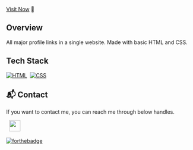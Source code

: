 [Visit Now](...) 🚀

## Overview

All major profile links in a single website.
Made with basic HTML and CSS.

## Tech Stack
[![HTML](https://img.shields.io/badge/html5%20-%23E34F26.svg?&style=for-the-badge&logo=html5&logoColor=white)](https://github.com/jigar-sable/LinkList/search?l=html)&nbsp;
[![CSS](https://img.shields.io/badge/css3%20-%231572B6.svg?&style=for-the-badge&logo=css3&logoColor=white)](https://github.com/jigar-sable/LinkList/search?l=css)&nbsp;

<h2>📬 Contact</h2>

If you want to contact me, you can reach me through below handles.

&nbsp;&nbsp;<a href="[https://www.linkedin.com/in/jigar-sable/](https://www.linkedin.com/in/rohit-patel-75a174247/)"><img src="https://www.felberpr.com/wp-content/uploads/linkedin-logo.png" width="30"></img></a>


[![forthebadge](https://forthebadge.com/images/badges/built-with-love.svg)](https://forthebadge.com)
